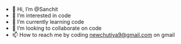 - 👋 Hi, I’m @Sanchit
- 👀 I’m interested in code
- 🌱 I’m currently learning code
- 💞️ I’m looking to collaborate on code
- 📫 How to reach me by coding newchutiya9@gmail.com on gmail

<!---
Sanchit5656/Sanchit5656 is a ✨ special ✨ repository because its `README.md` (this file) appears on your GitHub profile.
You can click the Preview link to take a look at your changes.
--->
